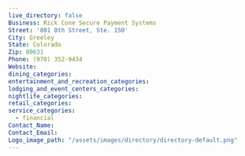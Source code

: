 ```yaml
---
live_directory: false
Business: Rick Cone Secure Payment Systems
Street: '801 8th Street, Ste. 150'
City: Greeley
State: Colorado
Zip: 80631
Phone: (970) 352-9434
Website:
dining_categories:
entertainment_and_recreation_categories:
lodging_and_event_centers_categories:
nightlife_categories:
retail_categories:
service_categories:
  - financial
Contact_Name:
Contact_Email:
Logo_image_path: "/assets/images/directory/directory-default.png"
---
```



